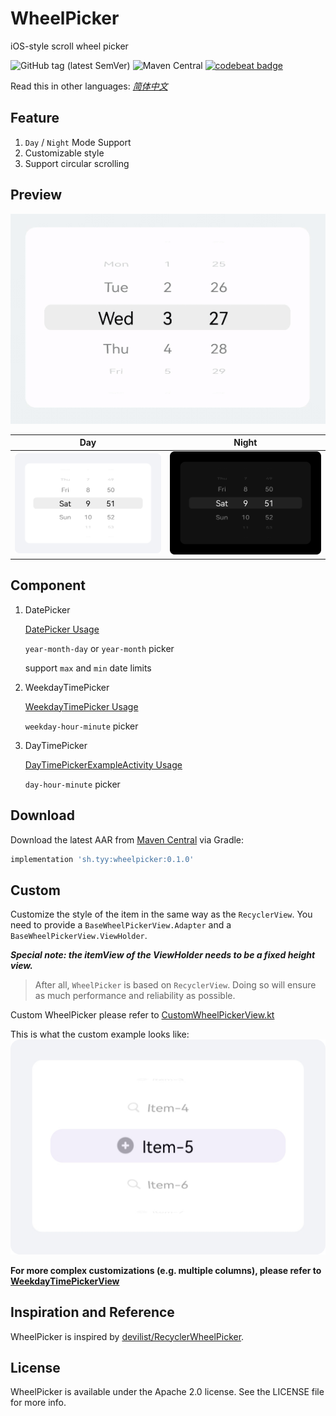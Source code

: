 WheelPicker
===
iOS-style scroll wheel picker

![GitHub tag (latest SemVer)](https://img.shields.io/github/v/tag/ty0x2333/WheelPicker)
![Maven Central](https://img.shields.io/maven-central/v/sh.tyy/wheelpicker)
[![codebeat badge](https://codebeat.co/badges/346d671e-d683-4471-be7d-a3d6f742de86)](https://codebeat.co/projects/github-com-ty0x2333-wheelpicker-master)

Read this in other languages: [*简体中文*](README.zh-cn.md)

Feature
---
1. `Day` / `Night` Mode Support
2. Customizable style
3. Support circular scrolling

Preview
---
![Preview](resources/preview.gif)

|Day|Night|
|---|---|
|![Day](resources/day.png)|![Night](resources/night.png)|

Component
---
1. DatePicker

    [DatePicker Usage](app/src/main/java/sh/tyy/wheelpicker/example/DatePickerExampleActivity.kt)

    `year-month-day` or `year-month` picker

    support `max` and `min` date limits

2. WeekdayTimePicker

    [WeekdayTimePicker Usage](app/src/main/java/sh/tyy/wheelpicker/example/WeekdayTimePickerExampleActivity.kt)

    `weekday-hour-minute` picker

3. DayTimePicker

    [DayTimePickerExampleActivity Usage](app/src/main/java/sh/tyy/wheelpicker/example/DayTimePickerExampleActivity.kt)

    `day-hour-minute` picker

Download
---

Download the latest AAR from [Maven Central](https://search.maven.org/search?q=g:%20sh.tyy%20a:%20wheelpicker) via Gradle:

```gradle
implementation 'sh.tyy:wheelpicker:0.1.0'
```

Custom
---
Customize the style of the item in the same way as the `RecyclerView`.
You need to provide a `BaseWheelPickerView.Adapter` and a `BaseWheelPickerView.ViewHolder`.

***Special note: the itemView of the ViewHolder needs to be a fixed height view.***

> After all, `WheelPicker` is based on `RecyclerView`. Doing so will ensure as much performance and reliability as possible.

Custom WheelPicker please refer to [CustomWheelPickerView.kt](app/src/main/java/sh/tyy/wheelpicker/example/custom/CustomWheelPickerView.kt)

This is what the custom example looks like:
![Custom](resources/custom.png)

**For more complex customizations (e.g. multiple columns), please refer to [WeekdayTimePickerView](WheelPicker/src/main/java/sh/tyy/wheelpicker/WeekdayTimePickerView.kt)**

Inspiration and Reference
---
WheelPicker is inspired by [devilist/RecyclerWheelPicker](https://github.com/devilist/RecyclerWheelPicker).

License
---
WheelPicker is available under the Apache 2.0 license. See the LICENSE file for more info.